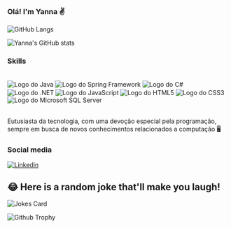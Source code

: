 ### Olá! I'm Yanna ✌️

![GitHub Langs](https://github-readme-stats.vercel.app/api/top-langs/?username=yannakode&layout=compact&theme=theme)

![Yanna's GitHub stats](https://github-readme-stats.vercel.app/api?username=yannakode&show_icons=true&theme=radical)

### Skills
<div style="display: inline_block"><br/>
    <img align="center" alt="Logo do Java" src="https://img.shields.io/badge/Java-ED8B00?style=for-the-badge&logo=openjdk&logoColor=white" /> 
    <img align="center" alt="Logo do Spring Framework" src="https://img.shields.io/badge/Spring-6DB33F?style=for-the-badge&logo=spring&logoColor=white" /> 
    <img align="center" alt="Logo do C#" src="https://img.shields.io/badge/C%23-239120?style=for-the-badge&logo=c-sharp&logoColor=white" />   
    <img align="center" alt="Logo do .NET" src="https://img.shields.io/badge/.NET-5C2D91?style=for-the-badge&logo=.net&logoColor=white" />
     <img align="center" alt="Logo do JavaScript" src="https://img.shields.io/badge/JavaScript-F7DF1E?style=for-the-badge&logo=javascript&logoColor=black" />
     <img align="center" alt="Logo do HTML5" src="https://img.shields.io/badge/HTML5-E34F26?style=for-the-badge&logo=html5&logoColor=white" />
     <img align="center" alt="Logo do CSS3" src="https://img.shields.io/badge/CSS3-1572B6?style=for-the-badge&logo=css3&logoColor=white" />
      <img align="center" alt="Logo do Microsoft SQL Server" src="https://img.shields.io/badge/Microsoft_SQL_Server-CC2927?style=for-the-badge&logo=microsoft-sql-server&logoColor=white" />    
</div><br>

Eutusiasta da tecnologia, com uma devoção especial pela programação, sempre em busca de novos conhecimentos relacionados a computação 🖥️
### Social media
[![Linkedin](https://img.shields.io/badge/LinkedIn-0077B5?style=for-the-badge&logo=linkedin&logoColor=white)](https://www.linkedin.com/in/yannack)

## 😂 Here is a random joke that'll make you laugh!
![Jokes Card](https://readme-jokes.vercel.app/api)

![Github Trophy](https://github-profile-trophy.vercel.app/?username=yannakode=discord)
